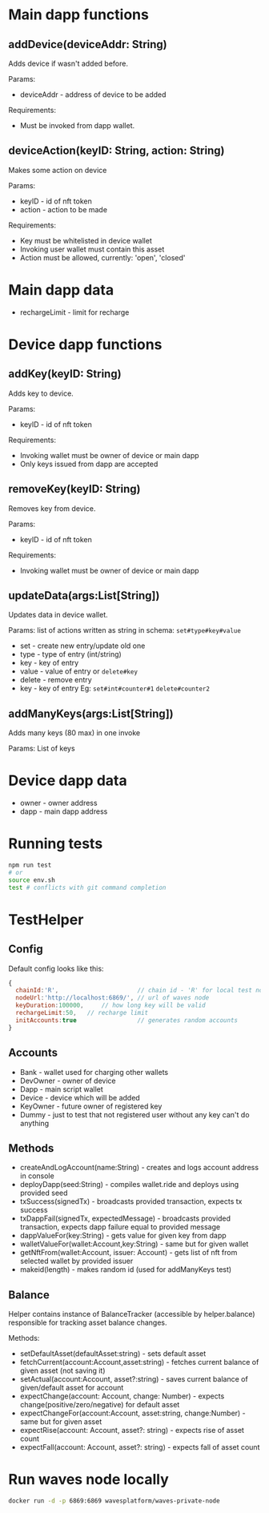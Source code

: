 # Main dapp functions
## addDevice(deviceAddr: String)
Adds device if wasn't added before. 

Params:
- deviceAddr - address of device to be added

Requirements:
- Must be invoked from dapp wallet.

## deviceAction(keyID: String, action: String)
Makes some action on device

Params:
- keyID - id of nft token
- action - action to be made 

Requirements:
- Key must be whitelisted in device wallet
- Invoking user wallet must contain this asset
- Action must be allowed, currently: 'open', 'closed'

# Main dapp data
- rechargeLimit - limit for recharge 

# Device dapp functions

## addKey(keyID: String)
Adds key to device.

Params:
- keyID - id of nft token

Requirements:
- Invoking wallet must be owner of device or main dapp
- Only keys issued from dapp are accepted

## removeKey(keyID: String)
Removes key from device.

Params:
- keyID - id of nft token

Requirements:
- Invoking wallet must be owner of device or main dapp

## updateData(args:List[String])
Updates data in device wallet.

Params:
list of actions written as string in schema:
`set#type#key#value`
  - set - create new entry/update old one 
  - type - type of entry (int/string)
  - key - key of entry
  - value - value of entry
or
`delete#key`
  - delete - remove entry
  - key - key of entry
Eg:
`set#int#counter#1`
`delete#counter2`

## addManyKeys(args:List[String])
Adds many keys (80 max) in one invoke

Params:
List of keys

# Device dapp data
  - owner - owner address
  - dapp - main dapp address

# Running tests

```bash
npm run test
# or
source env.sh
test # conflicts with git command completion
```

# TestHelper
## Config
Default config looks like this:

```javascript
{
  chainId:'R', 						// chain id - 'R' for local test node
  nodeUrl:'http://localhost:6869/', // url of waves node
  keyDuration:100000,     // how long key will be valid
  rechargeLimit:50,   // recharge limit
  initAccounts:true 				// generates random accounts
}
```

## Accounts
- Bank - wallet used for charging other wallets
- DevOwner - owner of device
- Dapp - main script wallet
- Device - device which will be added
- KeyOwner - future owner of registered key
- Dummy - just to test that not registered user without any key can't do anything

## Methods
- createAndLogAccount(name:String) - creates and logs account address in console
- deployDapp(seed:String) - compiles wallet.ride and deploys using provided seed
- txSuccess(signedTx) - broadcasts provided transaction, expects tx success
- txDappFail(signedTx, expectedMessage) - broadcasts provided transaction, expects dapp failure equal to provided message
- dappValueFor(key:String) - gets value for given key from dapp
- walletValueFor(wallet:Account,key:String) - same but for given wallet
- getNftFrom(wallet:Account, issuer: Account) - gets list of nft from selected wallet by provided issuer
- makeid(length) - makes random id (used for addManyKeys test)

## Balance
Helper contains instance of BalanceTracker (accessible by helper.balance) responsible for tracking asset balance changes.

Methods:
- setDefaultAsset(defaultAsset:string) - sets default asset
- fetchCurrent(account:Account,asset:string) - fetches current balance of given asset (not saving it)
- setActual(account:Account, asset?:string) - saves current balance of given/default asset for account
- expectChange(account: Account, change: Number) - expects change(positive/zero/negative) for default asset
- expectChangeFor(account:Account, asset:string, change:Number) - same but for given asset
- expectRise(account: Account, asset?: string) - expects rise of asset count
- expectFall(account: Account, asset?: string) - expects fall of asset count

# Run waves node locally
```bash
docker run -d -p 6869:6869 wavesplatform/waves-private-node
```